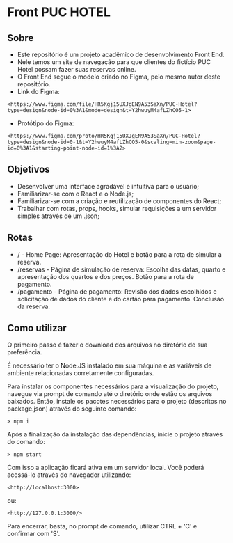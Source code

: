 # Front PUC HOTEL


## Sobre
* Este repositório é um projeto acadêmico de desenvolvimento Front End.
* Nele temos um site de navegação para que clientes do fictício PUC Hotel possam fazer suas reservas online.
* O Front End segue o modelo criado no Figma, pelo mesmo autor deste repositório.
* Link do Figma: 
```
<https://www.figma.com/file/HR5Kgj15UXJgEN9A53SaXn/PUC-Hotel?type=design&node-id=0%3A1&mode=design&t=Y2hwuyM4afLZhCO5-1>
```
* Protótipo do Figma:
```
<https://www.figma.com/proto/HR5Kgj15UXJgEN9A53SaXn/PUC-Hotel?type=design&node-id=0-1&t=Y2hwuyM4afLZhCO5-0&scaling=min-zoom&page-id=0%3A1&starting-point-node-id=1%3A2>
```

## Objetivos
* Desenvolver uma interface agradável e intuitiva para o usuário;
* Familiarizar-se com o React e o Node.js;
* Familiarizar-se com a criação e reutilização de componentes do React;
* Trabalhar com rotas, props, hooks, simular requisições a um servidor simples através de um .json;

## Rotas
* / - Home Page: Apresentação do Hotel e botão para a rota de simular a reserva.
* /reservas - Página de simulação de reserva: Escolha das datas, quarto e apresentação dos quartos e dos preços. Botão para a rota de pagamento.
* /pagamento - Página de pagamento: Revisão dos dados escolhidos e solicitação de dados do cliente e do cartão para pagamento. Conclusão da reserva.

## Como utilizar
O primeiro passo é fazer o download dos arquivos no diretório de sua preferência.

É necessário ter o Node.JS instalado em sua máquina e as variáveis de ambiente relacionadas corretamente configuradas.

Para instalar os componentes necessários para a visualização do projeto, navegue via prompt de comando até o diretório onde estão os arquivos baixados.
Então, instale os pacotes necessários para o projeto (descritos no package.json) através do seguinte comando:
```
> npm i
```

Após a finalização da instalação das dependências, inicie o projeto através do comando:
```
> npm start
```

Com isso a aplicação ficará ativa em um servidor local. 
Você poderá acessá-lo através do navegador utilizando:
```
<http://localhost:3000>
```
ou:
```
<http://127.0.0.1:3000/>
```

Para encerrar, basta, no prompt de comando, utilizar CTRL + 'C' e confirmar com 'S'.
